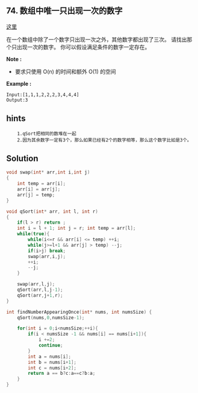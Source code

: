 ## 74. 数组中唯一只出现一次的数字
[这里](https://www.acwing.com/problem/content/70/)

在一个数组中除了一个数字只出现一次之外，其他数字都出现了三次。
请找出那个只出现一次的数字。
你可以假设满足条件的数字一定存在。

**Note :**
* 要求只使用 O(n) 的时间和额外 O(1) 的空间

**Example :**
```
Input:[1,1,1,2,2,2,3,4,4,4]
Output:3
```

## hints
```
    1.qSort把相同的数堆在一起
    2.因为其余数字一定有3个，那么如果已经有2个的数字相等，那么这个数字比如是3个。
```
## Solution
``` c
void swap(int* arr,int i,int j)
{
    int temp = arr[i];
    arr[i] = arr[j];
    arr[j] = temp;
}

void qSort(int* arr, int l, int r)
{
    if(l > r) return ;
    int i = l + 1; int j = r; int temp = arr[l];
    while(true){
        while(i<=r && arr[i] <= temp) ++i;
        while(j>=l+1 && arr[j] > temp) --j;
        if(i>j) break;
        swap(arr,i,j);
        ++i;
        --j;
    }

    swap(arr,l,j);
    qSort(arr,l,j-1);
    qSort(arr,j+1,r);
}

int findNumberAppearingOnce(int* nums, int numsSize) {
    qSort(nums,0,numsSize-1);

    for(int i = 0;i<numsSize;++i){
        if(i < numsSize -1 && nums[i] == nums[i+1]){
            i +=2;
            continue;
        }
        int a = nums[i];
        int b = nums[i+1];
        int c = nums[i+2];
        return a == b?c:a==c?b:a;
    }
}

```